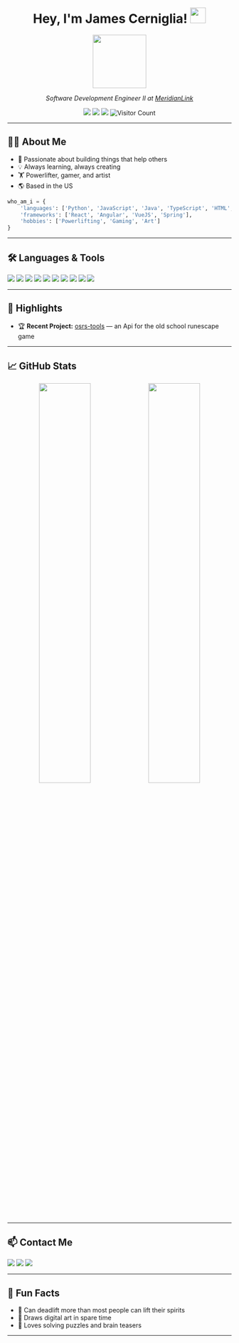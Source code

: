 <!-- HERO HEADER -->
<h1 align="center">Hey, I'm James Cerniglia! <img src="https://media.giphy.com/media/hvRJCLFzcasrR4ia7z/giphy.gif" width="35"></h1>
<p align="center">
  <img src="https://oldschool.runescape.wiki/images/8/8c/Strength_cape_emote.gif" width="120">
</p>
<p align="center">
  <em>Software Development Engineer II at <a href="https://www.meridianlink.com/">MeridianLink</a></em>
</p>
<p align="center">
  <a href="https://github.com/jamescer"><img src="https://img.shields.io/github/followers/jamescer?label=GitHub&style=social"></a>
  <a href="https://www.linkedin.com/in/jamescerniglia/"><img src="https://img.shields.io/badge/-LinkedIn-blue?style=flat-square&logo=Linkedin&logoColor=white"></a>
  <a href="https://twitter.com/BIG_SQUEEZER"><img src="https://img.shields.io/twitter/follow/BIG_SQUEEZER?style=social"></a>
  <img src="https://profile-counter.glitch.me/jamescer/count.svg" alt="Visitor Count">
</p>

---

## 👨‍💻 About Me

- 🚀 Passionate about building things that help others
- 💡 Always learning, always creating
- 🏋️ Powerlifter, gamer, and artist
- 🌎 Based in the US

```python
who_am_i = {
    'languages': ['Python', 'JavaScript', 'Java', 'TypeScript', 'HTML', 'CSS'],
    'frameworks': ['React', 'Angular', 'VueJS', 'Spring'],
    'hobbies': ['Powerlifting', 'Gaming', 'Art']
}
```

---

## 🛠️ Languages & Tools

<p>
  <img src="https://img.shields.io/badge/Python-3776AB?style=for-the-badge&logo=python&logoColor=white"/>
  <img src="https://img.shields.io/badge/JavaScript-F7DF1E?style=for-the-badge&logo=javascript&logoColor=black"/>
  <img src="https://img.shields.io/badge/TypeScript-3178C6?style=for-the-badge&logo=typescript&logoColor=white"/>
  <img src="https://img.shields.io/badge/Java-007396?style=for-the-badge&logo=java&logoColor=white"/>
  <img src="https://img.shields.io/badge/HTML5-E34F26?style=for-the-badge&logo=html5&logoColor=white"/>
  <img src="https://img.shields.io/badge/CSS3-1572B6?style=for-the-badge&logo=css3&logoColor=white"/>
  <img src="https://img.shields.io/badge/React-20232A?style=for-the-badge&logo=react&logoColor=61DAFB"/>
  <img src="https://img.shields.io/badge/Angular-DD0031?style=for-the-badge&logo=angular&logoColor=white"/>
  <img src="https://img.shields.io/badge/Vue.js-42b883?style=for-the-badge&logo=vue.js&logoColor=white"/>
  <img src="https://img.shields.io/badge/Spring-6DB33F?style=for-the-badge&logo=spring&logoColor=white"/>
</p>

---

## 🚩 Highlights

- 🏆 <b>Recent Project:</b> <a href="#">osrs-tools</a> — an Api for the old school runescape game

---

## 📈 GitHub Stats

<p align="center">
  <img src="https://github-readme-stats.vercel.app/api?username=jamescer&show_icons=true&theme=radical" width="48%">
  <img src="https://github-readme-stats.vercel.app/api/top-langs/?username=jamescer&layout=compact&theme=radical" width="48%">
</p>

---

## 📫 Contact Me

<p>
  <a href="mailto:jamescerniglia@gmail.com"><img src="https://img.shields.io/badge/Email-D14836?style=for-the-badge&logo=gmail&logoColor=white"></a>
  <a href="https://www.linkedin.com/in/jamescerniglia/"><img src="https://img.shields.io/badge/LinkedIn-0077B5?style=for-the-badge&logo=linkedin&logoColor=white"></a>
  <a href="https://twitter.com/BIG_SQUEEZER"><img src="https://img.shields.io/badge/Twitter-1DA1F2?style=for-the-badge&logo=twitter&logoColor=white"></a>
</p>

---

## 🎲 Fun Facts

- 🥇 Can deadlift more than most people can lift their spirits
- 🎨 Draws digital art in spare time
- 🧩 Loves solving puzzles and brain teasers

---
